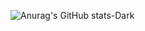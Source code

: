 ![Anurag's GitHub stats-Dark](https://github-readme-stats.vercel.app/api?username=koujialong\&rank_icon=github)
